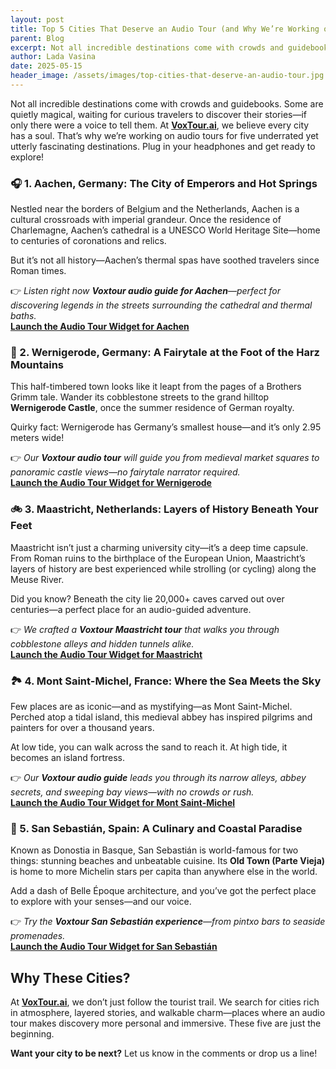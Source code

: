 ```yaml
---
layout: post
title: Top 5 Cities That Deserve an Audio Tour (and Why We’re Working on Them!)
parent: Blog
excerpt: Not all incredible destinations come with crowds and guidebooks. Some are quietly magical, waiting for curious travelers to discover their stories—if only there were a voice to tell them. At Voxtour, we believe every city has a soul.
author: Lada Vasina
date: 2025-05-15
header_image: /assets/images/top-cities-that-deserve-an-audio-tour.jpg
---
```


Not all incredible destinations come with crowds and guidebooks. Some are quietly magical, waiting for curious travelers to discover their stories—if only there were a voice to tell them. At **[VoxTour.ai](https://voxtour.ai/)**, we believe every city has a soul. That’s why we’re working on audio tours for five underrated yet utterly fascinating destinations. Plug in your headphones and get ready to explore!

### 🎧 1. Aachen, Germany: The City of Emperors and Hot Springs

Nestled near the borders of Belgium and the Netherlands, Aachen is a cultural crossroads with imperial grandeur. Once the residence of Charlemagne, Aachen’s cathedral is a UNESCO World Heritage Site—home to centuries of coronations and relics.

But it’s not all history—Aachen’s thermal spas have soothed travelers since Roman times.

👉 _Listen right now **Voxtour audio guide for Aachen**—perfect for discovering legends in the streets surrounding the cathedral and thermal baths._  
[**Launch the Audio Tour Widget for Aachen**](https://widget.voxtour.ai/?apiKey=96f5b69a-6f16-4b36-ae05-b85a7dd728a6&tourId=b51fa71a-2cd2-4384-9a21-75eea7b40c96&locale=en&fullScreen=true&fullScreenTriggerable=false)

### 🏰 2. Wernigerode, Germany: A Fairytale at the Foot of the Harz Mountains

This half-timbered town looks like it leapt from the pages of a Brothers Grimm tale. Wander its cobblestone streets to the grand hilltop **Wernigerode Castle**, once the summer residence of German royalty.

Quirky fact: Wernigerode has Germany’s smallest house—and it’s only 2.95 meters wide!

👉 _Our **Voxtour audio tour** will guide you from medieval market squares to panoramic castle views—no fairytale narrator required._  
[**Launch the Audio Tour Widget for Wernigerode**](https://widget.voxtour.ai/?apiKey=96f5b69a-6f16-4b36-ae05-b85a7dd728a6&tourId=e0feb085-8220-4981-b7b2-4de2b4d918a4&locale=en&fullScreen=true&fullScreenTriggerable=false)

### 🚲 3. Maastricht, Netherlands: Layers of History Beneath Your Feet

Maastricht isn’t just a charming university city—it’s a deep time capsule. From Roman ruins to the birthplace of the European Union, Maastricht’s layers of history are best experienced while strolling (or cycling) along the Meuse River.

Did you know? Beneath the city lie 20,000+ caves carved out over centuries—a perfect place for an audio-guided adventure.

👉 _We crafted a **Voxtour Maastricht tour** that walks you through cobblestone alleys and hidden tunnels alike._  
[**Launch the Audio Tour Widget for Maastricht**](https://widget.voxtour.ai/?apiKey=96f5b69a-6f16-4b36-ae05-b85a7dd728a6&tourId=f9b9cfae-4014-447f-912f-9fec9b145772&locale=en&fullScreen=true&fullScreenTriggerable=false)


### 🏞 4. Mont Saint-Michel, France: Where the Sea Meets the Sky

Few places are as iconic—and as mystifying—as Mont Saint-Michel. Perched atop a tidal island, this medieval abbey has inspired pilgrims and painters for over a thousand years.

At low tide, you can walk across the sand to reach it. At high tide, it becomes an island fortress.

👉 _Our **Voxtour audio guide** leads you through its narrow alleys, abbey secrets, and sweeping bay views—with no crowds or rush._  
[**Launch the Audio Tour Widget for Mont Saint-Michel**](https://widget.voxtour.ai/?apiKey=96f5b69a-6f16-4b36-ae05-b85a7dd728a6&tourId=a1c9a3fa-960b-474d-b591-0092fd6ee967&locale=en&fullScreen=true&fullScreenTriggerable=false)


### 🌊 5. San Sebastián, Spain: A Culinary and Coastal Paradise

Known as Donostia in Basque, San Sebastián is world-famous for two things: stunning beaches and unbeatable cuisine. Its **Old Town (Parte Vieja)** is home to more Michelin stars per capita than anywhere else in the world.

Add a dash of Belle Époque architecture, and you’ve got the perfect place to explore with your senses—and our voice.

👉 _Try the **Voxtour San Sebastián experience**—from pintxo bars to seaside promenades._  
[**Launch the Audio Tour Widget for San Sebastián**](https://widget.voxtour.ai/?apiKey=96f5b69a-6f16-4b36-ae05-b85a7dd728a6&tourId=718b3195-d93c-4b6b-a4dc-b7ca7969f8c7&locale=en&fullScreen=true&fullScreenTriggerable=false)


## Why These Cities?

At **[VoxTour.ai](https://voxtour.ai/)**, we don’t just follow the tourist trail. We search for cities rich in atmosphere, layered stories, and walkable charm—places where an audio tour makes discovery more personal and immersive. These five are just the beginning.

**Want your city to be next?** Let us know in the comments or drop us a line!
